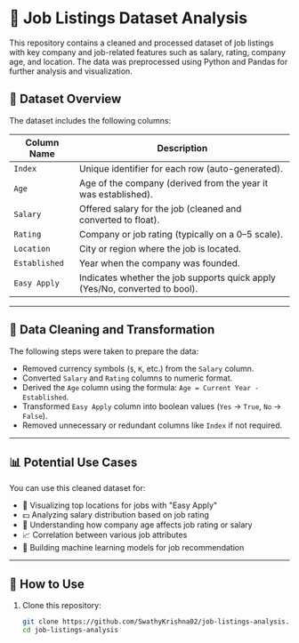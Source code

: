 # 💼 Job Listings Dataset Analysis

This repository contains a cleaned and processed dataset of job listings with key company and job-related features such as salary, rating, company age, and location. The data was preprocessed using Python and Pandas for further analysis and visualization.

## 📁 Dataset Overview

The dataset includes the following columns:

| Column Name     | Description                                                                 |
|------------------|-----------------------------------------------------------------------------|
| `Index`          | Unique identifier for each row (auto-generated).                           |
| `Age`            | Age of the company (derived from the year it was established).             |
| `Salary`         | Offered salary for the job (cleaned and converted to float).               |
| `Rating`         | Company or job rating (typically on a 0–5 scale).                          |
| `Location`       | City or region where the job is located.                                   |
| `Established`    | Year when the company was founded.                                          |
| `Easy Apply`     | Indicates whether the job supports quick apply (Yes/No, converted to bool).|

---

## 🧹 Data Cleaning and Transformation

The following steps were taken to prepare the data:

- Removed currency symbols (`$`, `K`, etc.) from the `Salary` column.
- Converted `Salary` and `Rating` columns to numeric format.
- Derived the `Age` column using the formula: `Age = Current Year - Established`.
- Transformed `Easy Apply` column into boolean values (`Yes` → `True`, `No` → `False`).
- Removed unnecessary or redundant columns like `Index` if not required.

---

## 📊 Potential Use Cases

You can use this cleaned dataset for:

- 📍 Visualizing top locations for jobs with "Easy Apply"
- 💵 Analyzing salary distribution based on job rating
- 🧠 Understanding how company age affects job rating or salary
- 📈 Correlation between various job attributes
- 🤖 Building machine learning models for job recommendation

---

## 🧪 How to Use

1. Clone this repository:
   ```bash
   git clone https://github.com/SwathyKrishna02/job-listings-analysis.git
   cd job-listings-analysis

